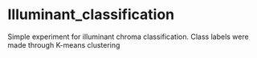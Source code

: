 # Illuminant_classification
Simple experiment for illuminant chroma classification.
Class labels were made through K-means clustering
